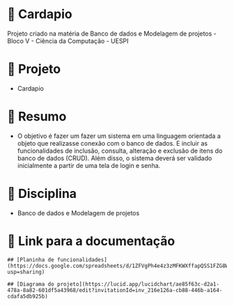 # 🚀 Cardapio

Projeto criado na matéria de Banco de dados e Modelagem de projetos - Bloco V - Ciência da Computação - UESPI

# 📌 Projeto

- Cardapio

# 📝 Resumo

- O objetivo é fazer um fazer um sistema em uma linguagem orientada a objeto que
realizasse conexão com o banco de dados. E incluir as
funcionalidades de inclusão, consulta, alteração e exclusão de itens do
banco de dados (CRUD). Além disso, o sistema deverá ser validado inicialmente a
partir de uma tela de login e senha.
 
# 📒 Disciplina

- Banco de dados e Modelagem de projetos

# 📎 Link para a documentação
``` 
## [Planinha de funcionalidades](https://docs.google.com/spreadsheets/d/1ZFVgPh4e4z3zMFKWXffapQSS1FZG8WTj_dMTAT2T9RQ/edit?usp=sharing)

## [Diagrama do projeto](https://lucid.app/lucidchart/ae85f63c-d2a1-478a-8a82-601df5a43968/edit?invitationId=inv_216e126a-cb88-446b-a164-cdafa5db925b)
  



